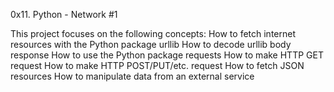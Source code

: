 0x11. Python - Network #1

This project focuses on the following concepts:
How to fetch internet resources with the Python package urllib
How to decode urllib body response
How to use the Python package requests
How to make HTTP GET request
How to make HTTP POST/PUT/etc. request
How to fetch JSON resources
How to manipulate data from an external service
